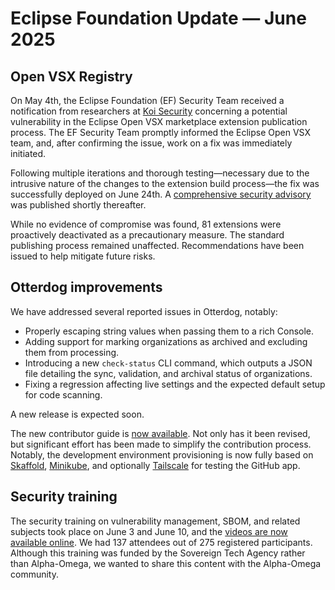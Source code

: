 # Eclipse Foundation Update — June 2025

## Open VSX Registry

On May 4th, the Eclipse Foundation (EF) Security Team received a notification from researchers at [Koi Security](https://www.koi.security) concerning a potential vulnerability in the Eclipse Open VSX marketplace extension publication process. The EF Security Team promptly informed the Eclipse Open VSX team, and, after confirming the issue, work on a fix was immediately initiated.

Following multiple iterations and thorough testing—necessary due to the intrusive nature of the changes to the extension build process—the fix was successfully deployed on June 24th. A [comprehensive security advisory](https://blogs.eclipse.org/post/mikaël-barbero/eclipse-open-vsx-registry-security-advisory) was published shortly thereafter.

While no evidence of compromise was found, 81 extensions were proactively deactivated as a precautionary measure. The standard publishing process remained unaffected. Recommendations have been issued to help mitigate future risks.

## Otterdog improvements

We have addressed several reported issues in Otterdog, notably:

* Properly escaping string values when passing them to a rich Console.
* Adding support for marking organizations as archived and excluding them from processing.
* Introducing a new `check-status` CLI command, which outputs a JSON file detailing the sync, validation, and archival status of organizations.
* Fixing a regression affecting live settings and the expected default setup for code scanning.

A new release is expected soon.

The new contributor guide is [now available](https://otterdog.readthedocs.io/en/latest/contributing/). Not only has it been revised, but significant effort has been made to simplify the contribution process. Notably, the development environment provisioning is now fully based on [Skaffold](https://skaffold.dev/), [Minikube](https://minikube.sigs.k8s.io/), and optionally [Tailscale](https://tailscale.com/) for testing the GitHub app.

## Security training

The security training on vulnerability management, SBOM, and related subjects took place on June 3 and June 10, and the [videos are now available online](https://blogs.eclipse.org/post/marta-rybczynska/security-training-vulnerability-management-and-sboms-videos-are-online). We had 137 attendees out of 275 registered participants. Although this training was funded by the Sovereign Tech Agency rather than Alpha-Omega, we wanted to share this content with the Alpha-Omega community.
